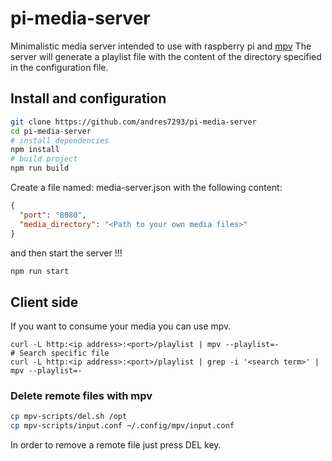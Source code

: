 # pi-media-server

Minimalistic media server intended to use with raspberry pi and [mpv](https://mpv.io/)
The server will generate a playlist file with the content of the directory specified in the configuration file. 

## Install and configuration

```bash
git clone https://github.com/andres7293/pi-media-server
cd pi-media-server
# install dependencies
npm install
# build project
npm run build
```

Create a file named: media-server.json with the following content:

````json
{
  "port": "8080",
  "media_directory": "<Path to your own media files>"
}
````

and then start the server !!!

```bash
npm run start
```

## Client side

If you want to consume your media you can use mpv.

```
curl -L http:<ip address>:<port>/playlist | mpv --playlist=-
# Search specific file
curl -L http:<ip address>:<port>/playlist | grep -i '<search term>' | mpv --playlist=-
```

### Delete remote files with mpv

```bash
cp mpv-scripts/del.sh /opt
cp mpv-scripts/input.conf ~/.config/mpv/input.conf
```

In order to remove a remote file just press DEL key.
